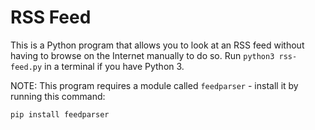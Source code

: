 # RSS Feed
This is a Python program that allows you to look at an RSS feed without having to browse on the Internet manually to do so. Run `python3 rss-feed.py` in a terminal if you have Python 3.

NOTE: This program requires a module called `feedparser` - install it by running this command:

```
pip install feedparser
```
